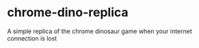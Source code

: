 # chrome-dino-replica
A simple replica of the chrome dinosaur game when your internet connection is lost
